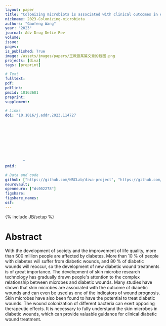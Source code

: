 ```yaml
---
layout: paper
title: "Colonizing microbiota is associated with clinical outcomes in diabetic wound healing"
nickname: 2023-Colonizing-microbiota
authors: "Gaofeng Wang"
year: "2023"
journal: Adv Drug Deliv Rev
volume:
issue:
pages:
is_published: True
image: /assets/images/papers/王教授某篇文章的截图.png
projects: [diva]
tags: [preprint]

# Text
fulltext:
pdf:
pdflink:
pmcid: 10163681
preprint:
supplement:

# Links
doi: "10.1016/j.addr.2023.114727
        
        
        
        
        
        
        
        
        
        "
pmid:

# Data and code
github: ["https://github.com/NBCLab/diva-project", "https://github.com/NBCLab/arithmetic-task", "https://github.com/NBCLab/pyfLoc", "https://github.com/NBCLab/localizer-task", "https://github.com/NBCLab/film-viewing-task", "https://github.com/NBCLab/arithmetic-task", "https://github.com/NBCLab/sorpf-task", "https://github.com/NBCLab/eirt-task", "https://github.com/NBCLab/probabilistic-selection-task"]
neurovault:
openneuro: ["ds002278"]
figshare:
figshare_names:
osf:
---
```

{% include JB/setup %}

# Abstract

With the development of society and the improvement of life quality, more than 500 million people are affected by diabetes. More than 10 % of people with diabetes will suffer from diabetic wounds, and 80 % of diabetic wounds will reoccur, so the development of new diabetic wound treatments is of great importance. The development of skin microbe research technology has gradually drawn people's attention to the complex relationship between microbes and diabetic wounds. Many studies have shown that skin microbes are associated with the outcome of diabetic wounds and can even be used as one of the indicators of wound prognosis. Skin microbes have also been found to have the potential to treat diabetic wounds. The wound colonization of different bacteria can exert opposing therapeutic effects. It is necessary to fully understand the skin microbes in diabetic wounds, which can provide valuable guidance for clinical diabetic wound treatment.
